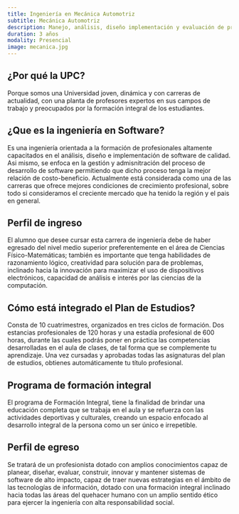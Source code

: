 ```yaml
---
title: Ingeniería en Mecánica Automotriz
subtitle: Mecánica Automotriz
description: Manejo, análisis, diseño implementación y evaluación de proyectos que requieran el uso de sistemas electrónicos y de telecomunicaciones.
duration: 3 años
modality: Presencial
image: mecanica.jpg
---
```


## ¿Por qué la UPC?

Porque  somos  una  Universidad  joven,  dinámica  y  con  carreras  de actualidad,  con  una  planta  de  profesores  expertos  en  sus  campos  de trabajo y preocupados por la formación integral de los estudiantes.

## ¿Que es la ingeniería en Software?

Es una ingeniería orientada a la formación de profesionales altamente capacitados en el análisis, diseño e implementación de software de calidad. Asi mismo, se enfoca en la gestión y admisnitración del proceso de desarrollo de software permitiendo que dicho proceso tenga la mejor relación de costo-beneficio. Actualmente está considerada como una de las carreras que ofrece mejores condiciones de crecimiento profesional, sobre todo si consideramos el creciente mercado que ha tenido la región y el pais en general.

## Perfil de ingreso

El  alumno  que  desee  cursar  esta  carrera  de  ingeniería  debe  de  haber egresado del nivel medio superior preferentemente en el área de Ciencias Físico-Matemáticas;  también  es  importante  que  tenga  habilidades  de razonamiento  lógico,  creatividad  para  solución  para  de  problemas, inclinado  hacia  la  innovación  para  maximizar  el  uso  de  dispositivos electrónicos,  capacidad  de  análisis  e  interés  por  las  ciencias  de  la computación.

## Cómo está integrado el Plan de Estudios?

Consta de 10 cuatrimestres, organizados en tres ciclos de formación. Dos estancias  profesionales  de  120  horas  y  una  estadía  profesional  de  600 horas,  durante  las  cuales  podrás  poner  en  práctica  las  competencias desarrolladas en el aula de clases, de tal forma que se complemente tu aprendizaje. Una vez cursadas y aprobadas todas las asignaturas del plan de estudios, obtienes automáticamente tu título profesional.

## Programa de formación integral

El  programa  de  Formación  Integral,  tiene  la  finalidad  de  brindar  una educación  completa  que  se  trabaja  en  el  aula  y  se  refuerza  con  las actividades  deportivas  y  culturales,  creando  un  espacio  enfocado  al desarrollo integral de la persona como un ser único e irrepetible.

## Perfil de egreso

Se tratará de un profesionista dotado con amplios conocimientos capaz de planear,  diseñar,  evaluar,  construir,  innovar  y  mantener  sistemas  de software de alto impacto, capaz de traer nuevas estrategias en el ámbito de  las  tecnologías  de  información,  dotado  con  una  formación  integral inclinado  hacia  todas  las  áreas  del  quehacer  humano  con  un  amplio sentido ético para ejercer la ingeniería con alta responsabilidad social.